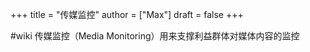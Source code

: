 +++
title = "传媒监控"
author = ["Max"]
draft = false
+++

\#wiki
传媒监控（Media Monitoring）用来支撑利益群体对媒体内容的监控
